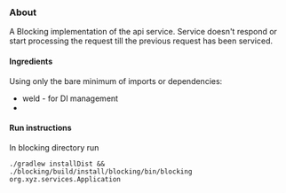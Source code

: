 ### About
A Blocking implementation of the api service. Service doesn't respond or start processing the 
request till the previous request has been serviced.

#### Ingredients
Using only the bare minimum of imports or dependencies:
* weld - for DI management
* 

#### Run instructions
In blocking directory run

`./gradlew installDist &&  ./blocking/build/install/blocking/bin/blocking org.xyz.services.Application`